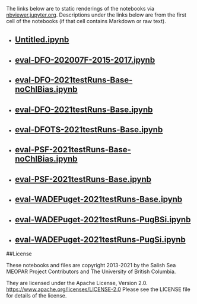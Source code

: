 The links below are to static renderings of the notebooks via
[nbviewer.jupyter.org](https://nbviewer.jupyter.org/).
Descriptions under the links below are from the first cell of the notebooks
(if that cell contains Markdown or raw text).

* ## [Untitled.ipynb](https://nbviewer.jupyter.org/github/SalishSeaCast/analysis-elise-2/blob/master/notebooks/bioTuning/Eval202007/Untitled.ipynb)  
    
* ## [eval-DFO-202007F-2015-2017.ipynb](https://nbviewer.jupyter.org/github/SalishSeaCast/analysis-elise-2/blob/master/notebooks/bioTuning/Eval202007/eval-DFO-202007F-2015-2017.ipynb)  
    
* ## [eval-DFO-2021testRuns-Base-noChlBias.ipynb](https://nbviewer.jupyter.org/github/SalishSeaCast/analysis-elise-2/blob/master/notebooks/bioTuning/Eval202007/eval-DFO-2021testRuns-Base-noChlBias.ipynb)  
    
* ## [eval-DFO-2021testRuns-Base.ipynb](https://nbviewer.jupyter.org/github/SalishSeaCast/analysis-elise-2/blob/master/notebooks/bioTuning/Eval202007/eval-DFO-2021testRuns-Base.ipynb)  
    
* ## [eval-DFOTS-2021testRuns-Base.ipynb](https://nbviewer.jupyter.org/github/SalishSeaCast/analysis-elise-2/blob/master/notebooks/bioTuning/Eval202007/eval-DFOTS-2021testRuns-Base.ipynb)  
    
* ## [eval-PSF-2021testRuns-Base-noChlBias.ipynb](https://nbviewer.jupyter.org/github/SalishSeaCast/analysis-elise-2/blob/master/notebooks/bioTuning/Eval202007/eval-PSF-2021testRuns-Base-noChlBias.ipynb)  
    
* ## [eval-PSF-2021testRuns-Base.ipynb](https://nbviewer.jupyter.org/github/SalishSeaCast/analysis-elise-2/blob/master/notebooks/bioTuning/Eval202007/eval-PSF-2021testRuns-Base.ipynb)  
    
* ## [eval-WADEPuget-2021testRuns-Base.ipynb](https://nbviewer.jupyter.org/github/SalishSeaCast/analysis-elise-2/blob/master/notebooks/bioTuning/Eval202007/eval-WADEPuget-2021testRuns-Base.ipynb)  
    
* ## [eval-WADEPuget-2021testRuns-PugBSi.ipynb](https://nbviewer.jupyter.org/github/SalishSeaCast/analysis-elise-2/blob/master/notebooks/bioTuning/Eval202007/eval-WADEPuget-2021testRuns-PugBSi.ipynb)  
    
* ## [eval-WADEPuget-2021testRuns-PugSi.ipynb](https://nbviewer.jupyter.org/github/SalishSeaCast/analysis-elise-2/blob/master/notebooks/bioTuning/Eval202007/eval-WADEPuget-2021testRuns-PugSi.ipynb)  
    

##License

These notebooks and files are copyright 2013-2021
by the Salish Sea MEOPAR Project Contributors
and The University of British Columbia.

They are licensed under the Apache License, Version 2.0.
https://www.apache.org/licenses/LICENSE-2.0
Please see the LICENSE file for details of the license.
